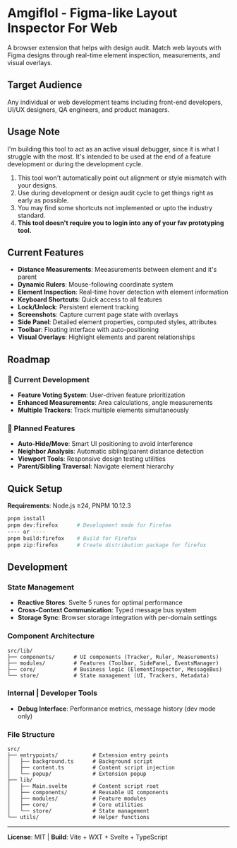# Amgiflol - Figma-like Layout Inspector For Web

A browser extension that helps with design audit. Match web layouts with Figma designs through real-time element inspection, measurements, and visual overlays.

## Target Audience

Any individual or web development teams including front-end developers, UI/UX designers, QA engineers, and product managers.

## Usage Note

I'm building this tool to act as an active visual debugger, since it is what I struggle with the most. It's intended to be used at the end of a feature development or during the development cycle.

1. This tool won't automatically point out alignment or style mismatch with your designs.
2. Use during development or design audit cycle to get things right as early as possible.
3. You may find some shortcuts not implemented or upto the industry standard.
4. **This tool doesn't require you to login into any of your fav prototyping tool.**

## Current Features

- **Distance Measurements**: Meeasurements between element and it's parent
- **Dynamic Rulers**: Mouse-following coordinate system
- **Element Inspection**: Real-time hover detection with element information
- **Keyboard Shortcuts**: Quick access to all features
- **Lock/Unlock**: Persistent element tracking
- **Screenshots**: Capture current page state with overlays
- **Side Panel**: Detailed element properties, computed styles, attributes
- **Toolbar**: Floating interface with auto-positioning
- **Visual Overlays**: Highlight elements and parent relationships

## Roadmap

### 🔄 Current Development

- **Feature Voting System**: User-driven feature prioritization
- **Enhanced Measurements**: Area calculations, angle measurements
- **Multiple Trackers**: Track multiple elements simultaneously

### 🚀 Planned Features

- **Auto-Hide/Move**: Smart UI positioning to avoid interference
- **Neighbor Analysis**: Automatic sibling/parent distance detection
- **Viewport Tools**: Responsive design testing utilities
- **Parent/Sibling Traversal**: Navigate element hierarchy

## Quick Setup

**Requirements**: Node.js ≥24, PNPM 10.12.3

```bash
pnpm install
pnpm dev:firefox      # Development mode for Firefox
---- or ----
pnpm build:firefox    # Build for Firefox
pnpm zip:firefox      # Create distribution package for firefox
```

## Development

### State Management

- **Reactive Stores**: Svelte 5 runes for optimal performance
- **Cross-Context Communication**: Typed message bus system
- **Storage Sync**: Browser storage integration with per-domain settings

### Component Architecture

```
src/lib/
├── components/      # UI components (Tracker, Ruler, Measurements)
├── modules/         # Features (Toolbar, SidePanel, EventsManager)
├── core/            # Business logic (ElementInspector, MessageBus)
└── store/           # State management (UI, Trackers, Metadata)
```

### Internal | Developer Tools

- **Debug Interface**: Performance metrics, message history (dev mode only)

### File Structure

```
src/
├── entrypoints/           # Extension entry points
│   ├── background.ts      # Background script
│   ├── content.ts         # Content script injection
│   └── popup/             # Extension popup
├── lib/
│   ├── Main.svelte        # Content script root
│   ├── components/        # Reusable UI components
│   ├── modules/           # Feature modules
│   ├── core/              # Core utilities
│   └── store/             # State management
└── utils/                 # Helper functions
```

---

**License**: MIT | **Build**: Vite + WXT + Svelte + TypeScript
